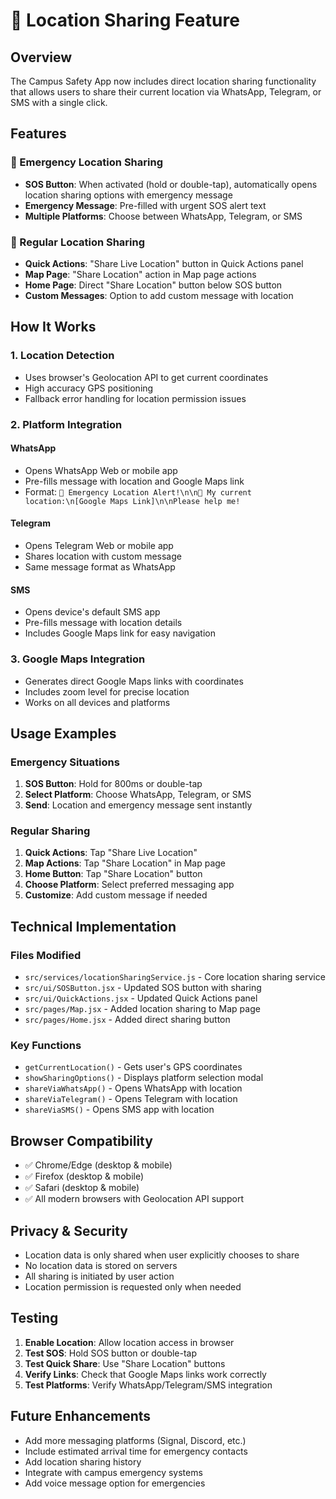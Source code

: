 # 📍 Location Sharing Feature

## Overview
The Campus Safety App now includes direct location sharing functionality that allows users to share their current location via WhatsApp, Telegram, or SMS with a single click.

## Features

### 🚨 Emergency Location Sharing
- **SOS Button**: When activated (hold or double-tap), automatically opens location sharing options with emergency message
- **Emergency Message**: Pre-filled with urgent SOS alert text
- **Multiple Platforms**: Choose between WhatsApp, Telegram, or SMS

### 📍 Regular Location Sharing
- **Quick Actions**: "Share Live Location" button in Quick Actions panel
- **Map Page**: "Share Location" action in Map page actions
- **Home Page**: Direct "Share Location" button below SOS button
- **Custom Messages**: Option to add custom message with location

## How It Works

### 1. Location Detection
- Uses browser's Geolocation API to get current coordinates
- High accuracy GPS positioning
- Fallback error handling for location permission issues

### 2. Platform Integration

#### WhatsApp
- Opens WhatsApp Web or mobile app
- Pre-fills message with location and Google Maps link
- Format: `🚨 Emergency Location Alert!\n\n📍 My current location:\n[Google Maps Link]\n\nPlease help me!`

#### Telegram
- Opens Telegram Web or mobile app
- Shares location with custom message
- Same message format as WhatsApp

#### SMS
- Opens device's default SMS app
- Pre-fills message with location details
- Includes Google Maps link for easy navigation

### 3. Google Maps Integration
- Generates direct Google Maps links with coordinates
- Includes zoom level for precise location
- Works on all devices and platforms

## Usage Examples

### Emergency Situations
1. **SOS Button**: Hold for 800ms or double-tap
2. **Select Platform**: Choose WhatsApp, Telegram, or SMS
3. **Send**: Location and emergency message sent instantly

### Regular Sharing
1. **Quick Actions**: Tap "Share Live Location"
2. **Map Actions**: Tap "Share Location" in Map page
3. **Home Button**: Tap "Share Location" button
4. **Choose Platform**: Select preferred messaging app
5. **Customize**: Add custom message if needed

## Technical Implementation

### Files Modified
- `src/services/locationSharingService.js` - Core location sharing service
- `src/ui/SOSButton.jsx` - Updated SOS button with sharing
- `src/ui/QuickActions.jsx` - Updated Quick Actions panel
- `src/pages/Map.jsx` - Added location sharing to Map page
- `src/pages/Home.jsx` - Added direct sharing button

### Key Functions
- `getCurrentLocation()` - Gets user's GPS coordinates
- `showSharingOptions()` - Displays platform selection modal
- `shareViaWhatsApp()` - Opens WhatsApp with location
- `shareViaTelegram()` - Opens Telegram with location
- `shareViaSMS()` - Opens SMS app with location

## Browser Compatibility
- ✅ Chrome/Edge (desktop & mobile)
- ✅ Firefox (desktop & mobile)
- ✅ Safari (desktop & mobile)
- ✅ All modern browsers with Geolocation API support

## Privacy & Security
- Location data is only shared when user explicitly chooses to share
- No location data is stored on servers
- All sharing is initiated by user action
- Location permission is requested only when needed

## Testing
1. **Enable Location**: Allow location access in browser
2. **Test SOS**: Hold SOS button or double-tap
3. **Test Quick Share**: Use "Share Location" buttons
4. **Verify Links**: Check that Google Maps links work correctly
5. **Test Platforms**: Verify WhatsApp/Telegram/SMS integration

## Future Enhancements
- Add more messaging platforms (Signal, Discord, etc.)
- Include estimated arrival time for emergency contacts
- Add location sharing history
- Integrate with campus emergency systems
- Add voice message option for emergencies
